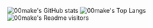 ![00make's GitHub stats](https://github-readme-stats.vercel.app/api?username=00make&show_icons=true&theme=radical)
![00make's Top Langs](https://github-readme-stats.vercel.app/api/top-langs/?username=00make&layout=compact)
![00make's Readme visitors](https://visitor-badge.glitch.me/badge?page_id=00make.readme)
